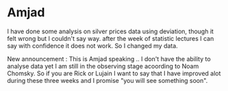 # Amjad

I have done some analysis on silver prices data using deviation, though it felt wrong but I couldn't say way.
after the week of statistic lectures I can say with confidence it does not work. So I changed my data.

New announcement : This is Amjad speaking .. I don't have the ability to analyse data yet I am still in the observing stage acoording to Noam Chomsky.
So if you are Rick or Lujain I want to say that I have improved alot during these three weeks and I promise "you will see something soon".
